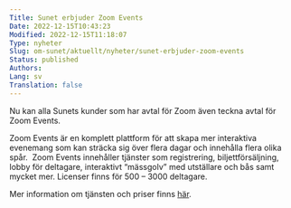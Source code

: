 ```yaml
---
Title: Sunet erbjuder Zoom Events
Date: 2022-12-15T10:43:23
Modified: 2022-12-15T11:18:07
Type: nyheter
Slug: om-sunet/aktuellt/nyheter/sunet-erbjuder-zoom-events
Status: published
Authors: 
Lang: sv
Translation: false
---
```


Nu kan alla Sunets kunder som har avtal för Zoom även teckna avtal för Zoom Events.

Zoom Events är en komplett plattform för att skapa mer interaktiva evenemang som kan sträcka sig över flera dagar och innehålla flera olika spår.  Zoom Events innehåller tjänster som registrering, biljettförsäljning, lobby för deltagare, interaktivt “mässgolv” med utställare och bås samt mycket mer. Licenser finns för 500 – 3000 deltagare.

Mer information om tjänsten och priser finns [här](https://wiki.sunet.se/pages/viewpage.action?pageId=57934092).

